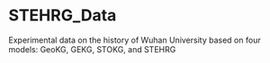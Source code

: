 # STEHRG_Data
Experimental data on the history of Wuhan University based on four models: GeoKG, GEKG, STOKG, and STEHRG

